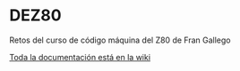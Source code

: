 # DEZ80
Retos del curso de código máquina del Z80 de Fran Gallego

[Toda la documentación está en la wiki](https://github.com/Obijuan/DEZ80/wiki)  
